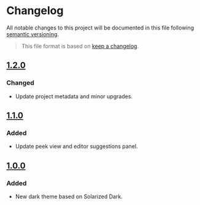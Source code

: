# Changelog

All notable changes to this project will be documented in this file following [semantic versioning](https://semver.org/spec/v2.0.0.html).

> This file format is based on [keep a changelog](https://keepachangelog.com/en/1.0.0/).

## [1.2.0]

### Changed

- Update project metadata and minor upgrades.

## [1.1.0]

### Added

- Update peek view and editor suggestions panel.

## [1.0.0]

### Added

- New dark theme based on Solarized Dark.

[1.2.0]: https://github.com/paro-paro/paro-paro-solarized-dark/compare/v1.1.0...v1.2.0
[1.1.0]: https://github.com/paro-paro/paro-paro-solarized-dark/compare/v1.0.0...v1.1.0
[1.0.0]: https://github.com/paro-paro/paro-paro-solarized-dark/releases/tag/v1.0.0
